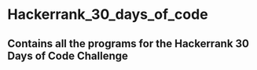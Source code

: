 # Hackerrank_30_days_of_code
## Contains all the programs for the Hackerrank 30 Days of Code Challenge

